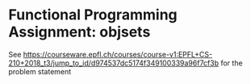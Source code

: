 # Functional Programming Assignment: objsets
See https://courseware.epfl.ch/courses/course-v1:EPFL+CS-210+2018_t3/jump_to_id/d974537dc5174f349100339a96f7cf3b for the problem statement
